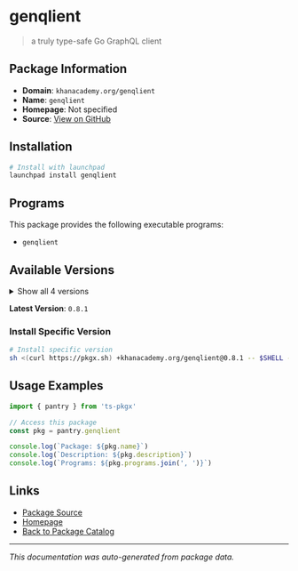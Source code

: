 # genqlient

> a truly type-safe Go GraphQL client

## Package Information

- **Domain**: `khanacademy.org/genqlient`
- **Name**: `genqlient`
- **Homepage**: Not specified
- **Source**: [View on GitHub](https://github.com/pkgxdev/pantry/tree/main/projects/khanacademy.org/genqlient/package.yml)

## Installation

```bash
# Install with launchpad
launchpad install genqlient
```

## Programs

This package provides the following executable programs:

- `genqlient`

## Available Versions

<details>
<summary>Show all 4 versions</summary>

- `0.8.1`, `0.8.0`, `0.7.0`, `0.6.0`

</details>

**Latest Version**: `0.8.1`

### Install Specific Version

```bash
# Install specific version
sh <(curl https://pkgx.sh) +khanacademy.org/genqlient@0.8.1 -- $SHELL -i
```

## Usage Examples

```typescript
import { pantry } from 'ts-pkgx'

// Access this package
const pkg = pantry.genqlient

console.log(`Package: ${pkg.name}`)
console.log(`Description: ${pkg.description}`)
console.log(`Programs: ${pkg.programs.join(', ')}`)
```

## Links

- [Package Source](https://github.com/pkgxdev/pantry/tree/main/projects/khanacademy.org/genqlient/package.yml)
- [Homepage](#)
- [Back to Package Catalog](../package-catalog.md)

---

*This documentation was auto-generated from package data.*
